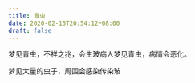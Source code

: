 ```yaml
---
title: 青虫
date: 2020-02-15T20:54:12+08:00
draft: false
---
```


梦见青虫，不祥之兆，会生玻病人梦见青虫，病情会恶化。

梦见大量的虫子，周围会感染传染玻